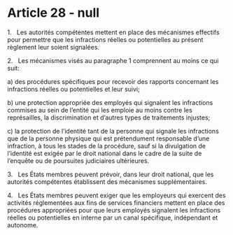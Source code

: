 # Article 28 - null


1.   Les autorités compétentes mettent en place des mécanismes effectifs pour permettre que les infractions réelles ou potentielles au présent règlement leur soient signalées.

2.   Les mécanismes visés au paragraphe 1 comprennent au moins ce qui suit:

a) des procédures spécifiques pour recevoir des rapports concernant les infractions réelles ou potentielles et leur suivi;

b) une protection appropriée des employés qui signalent les infractions commises au sein de l’entité qui les emploie au moins contre les représailles, la discrimination et d’autres types de traitements injustes;

c) la protection de l’identité tant de la personne qui signale les infractions que de la personne physique qui est prétendument responsable d’une infraction, à tous les stades de la procédure, sauf si la divulgation de l’identité est exigée par le droit national dans le cadre de la suite de l’enquête ou de poursuites judiciaires ultérieures.

3.   Les États membres peuvent prévoir, dans leur droit national, que les autorités compétentes établissent des mécanismes supplémentaires.

4.   Les États membres peuvent exiger que les employeurs qui exercent des activités réglementées aux fins de services financiers mettent en place des procédures appropriées pour que leurs employés signalent les infractions réelles ou potentielles en interne par un canal spécifique, indépendant et autonome.
